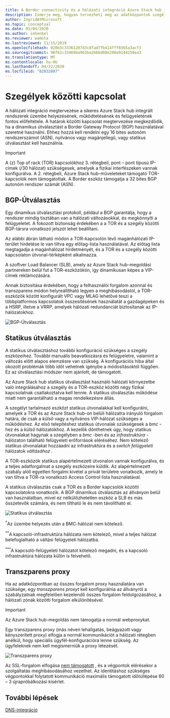 ```yaml
---
title: A Border connectivity és a hálózati integráció Azure Stack hub integrált rendszerek esetében
description: Ismerje meg, hogyan tervezheti meg az adatközpontok szegélyének hálózati kapcsolatát Azure Stack hub integrált rendszerekben.
author: IngridAtMicrosoft
ms.topic: conceptual
ms.date: 03/04/2020
ms.author: inhenkel
ms.reviewer: wamota
ms.lastreviewed: 11/15/2019
ms.openlocfilehash: 020b3c33361207d3c8fad7fb414fff0365a3acf3
ms.sourcegitcommit: 98f62c33469ba963ba266bd88e206e9144258ea3
ms.translationtype: MT
ms.contentlocale: hu-HU
ms.lasthandoff: 04/22/2020
ms.locfileid: "82032807"
---
```

# <a name="border-connectivity"></a>Szegélyek közötti kapcsolat 
A hálózati integráció megtervezése a sikeres Azure Stack hub integrált rendszerek üzembe helyezésének, működtetésének és felügyeletének fontos előfeltétele. A határok közötti kapcsolat megtervezése megkezdődik, ha a dinamikus útválasztást a Border Gateway Protocol (BGP) használatával szeretné használni. Ehhez hozzá kell rendelni egy 16 bites autonóm rendszerszámot (ASN), nyilvános vagy magánjellegű, vagy statikus útválasztást kell használnia.

> [!IMPORTANT]
> A (z) Top of rack (TOR) kapcsolókhoz 3. rétegbeli, pont – pont típusú IP-címek (/30 hálózat) szükségesek, amelyek a fizikai interfészeken vannak konfigurálva. A 2. rétegbeli, Azure Stack hub-műveleteket támogató TOR-kapcsolók nem támogatottak. A Border eszköz támogatja a 32 bites BGP autonóm rendszer számát (ASN).

## <a name="bgp-routing"></a>BGP-Útválasztás
Egy dinamikus útválasztási protokoll, például a BGP garantálja, hogy a rendszer mindig tisztában van a hálózati változásokkal, és megkönnyíti a felügyeletet. A fokozott biztonság érdekében a a TOR és a szegély közötti BGP-társra vonatkozó jelszót lehet beállítani.

Az alábbi ábrán látható módon a TOR-kapcsolón lévő magánhálózati IP-terület hirdetése le van tiltva egy előtag-lista használatával. Az előtag lista megtagadja a magánhálózat hirdetményét, és a TOR és a szegély közötti kapcsolaton útvonal-térképként alkalmazza.

A szoftver Load Balancer (SLB), amely az Azure Stack hub-megoldási partnereken belül fut a TOR-eszközökön, így dinamikusan képes a VIP-címek reklámozására.

Annak biztosítása érdekében, hogy a felhasználói forgalom azonnal és transzparens módon helyreállítható legyen a meghibásodástól, a TOR-eszközök között konfigurált VPC vagy MLAG lehetővé teszi a többplatformos kapcsolatok összesítésének használatát a gazdagépeken és a HSRP, illetve a VRRP, amelyek hálózati redundanciát biztosítanak az IP-hálózatokhoz.

![BGP-Útválasztás](media/azure-stack-border-connectivity/bgp-routing.svg)

## <a name="static-routing"></a>Statikus útválasztás
A statikus útválasztáshoz további konfiguráció szükséges a szegély eszközeihez. További manuális beavatkozásra és felügyeletre, valamint a változás előtt alapos elemzésre van szükség. A konfigurációs hiba által okozott problémák több időt vehetnek igénybe a módosításoktól függően. Ez az útválasztási módszer nem ajánlott, de támogatott.

Az Azure Stack hub statikus útválasztást használó hálózati környezetbe való integrálásához a szegély és a TOR-eszköz közötti négy fizikai kapcsolatnak csatlakoztatva kell lennie. A statikus útválasztás működése miatt nem garantálható a magas rendelkezésre állás.

A szegélyt tartalmazó eszközt statikus útvonalakkal kell konfigurálni, amelyek a TOR és az Azure Stack hub-on belüli hálózatra irányuló forgalom határa, de csak a *külső* vagy a nyilvános VIP-hálózat szükséges a működéshez. Az első telepítéshez statikus útvonalak szükségesek a *bmc* -hez és a *külső* hálózatokhoz. A kezelők dönthetnek úgy, hogy statikus útvonalakat hagynak a szegélyben a *bmc* -ben és az *infrastruktúra* -hálózaton található felügyeleti erőforrások eléréséhez. Nem kötelező statikus útvonalakat hozzáadni az infrastruktúra és a *switch felügyeleti* hálózatok *váltásához* .

A TOR-eszközök statikus alapértelmezett útvonalon vannak konfigurálva, és a teljes adatforgalmat a szegély eszközeire küldik. Az alapértelmezett szabály alóli egyetlen forgalmi kivétel a privát területre vonatkozik, amely le van tiltva a TOR-ra vonatkozó Access Control lista használatával.

A statikus útválasztás csak a TOR és a Border kapcsolók közötti kapcsolatokra vonatkozik. A BGP dinamikus útválasztás az állványon belül van használatban, mivel ez nélkülözhetetlen eszköz a SLB és más összetevők számára, és nem tiltható le és nem távolítható el.

![Statikus útválasztás](media/azure-stack-border-connectivity/static-routing.svg)

<sup>\*</sup>Az üzembe helyezés után a BMC-hálózat nem kötelező.

<sup>\*\*</sup>A kapcsoló-infrastruktúra hálózata nem kötelező, mivel a teljes hálózat belefoglalható a váltási felügyeleti hálózatba.

<sup>\*\*\*</sup>A kapcsoló-felügyeleti hálózatot kötelező megadni, és a kapcsoló infrastruktúra hálózata külön is felvehető.

## <a name="transparent-proxy"></a>Transzparens proxy
Ha az adatközpontban az összes forgalom proxy használatára van szüksége, egy *transzparens proxyt* kell konfigurálnia az állványról a szabályzatnak megfelelően kezelendő összes forgalom feldolgozásához, a hálózati zónák közötti forgalom elkülönítésével.

> [!IMPORTANT]
> Az Azure Stack hub-megoldás nem támogatja a normál webproxykat.  

Egy transzparens proxy (más néven lehallgatás, beágyazott vagy kényszerített proxy) elfogja a normál kommunikációt a hálózati rétegben anélkül, hogy speciális ügyfél-konfigurációra lenne szükség. Az ügyfeleknek nem kell megismerniük a proxy létezését.

![Transzparens proxy](media/azure-stack-border-connectivity/transparent-proxy.svg)

Az SSL-forgalom elfogása [nem támogatott](azure-stack-firewall.md#ssl-interception) , és a végpontok elérésekor a szolgáltatás meghibásodásához vezethet. Az identitáshoz szükséges végpontokkal folytatott kommunikáció maximális támogatott időtúllépése 60 – 3 újrapróbálkozási kísérlet.

## <a name="next-steps"></a>További lépések
[DNS-integráció](azure-stack-integrate-dns.md)
